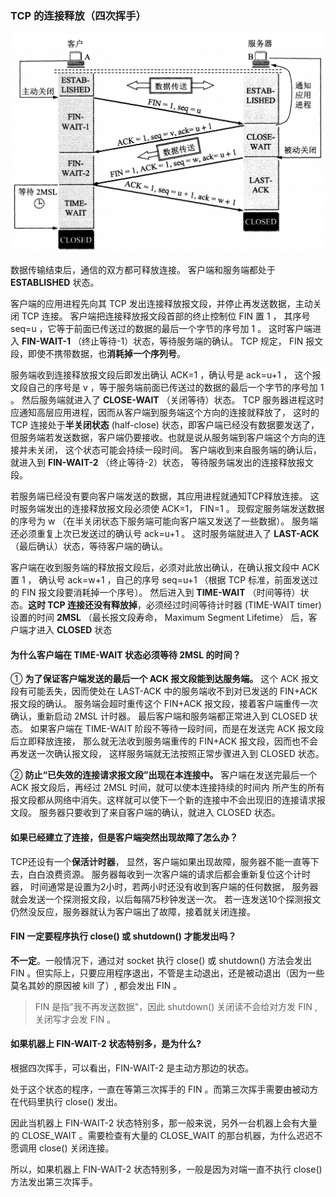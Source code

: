 ### TCP 的连接释放（四次挥手）

![img](./img/TCP四次挥手.png)

数据传输结束后，通信的双方都可释放连接。
客户端和服务端都处于 **ESTABLISHED** 状态。

客户端的应用进程先向其 TCP 发出连接释放报文段，并停止再发送数据，主动关闭 TCP 连接。
客户端把连接释放报文段首部的终止控制位 FIN 置 1 ，
其序号 seq=u ，它等于前面已传送过的数据的最后一个字节的序号加 1 。
这时客户端进入 **FIN-WAIT-1** （终止等待-1）状态，等待服务端的确认。
 TCP 规定， FIN 报文段，即使不携带数据，也**消耗掉一个序列号**。

服务端收到连接释放报文段后即发出确认 ACK=1 ，确认号是 ack=u+1 ，
这个报文段自己的序号是 v ，等于服务端前面已传送过的数据的最后一个字节的序号加 1 。
然后服务端就进入了 **CLOSE-WAIT** （关闭等待）状态。
 TCP 服务器进程这时应通知高层应用进程，因而从客户端到服务端这个方向的连接就释放了，
 这时的 TCP 连接处于**半关闭状态** (half-close) 状态，即客户端已经没有数据要发送了，
 但服务端若发送数据，客户端仍要接收。也就是说从服务端到客户端这个方向的连接并未关闭，
 这个状态可能会持续一段时间。
 客户端收到来自服务端的确认后，就进入到 **FIN-WAIT-2** （终止等待-2）状态，
 等待服务端发出的连接释放报文段。

 若服务端已经没有要向客户端发送的数据，其应用进程就通知TCP释放连接。
 这时服务端发出的连接释放报文段必须使 ACK=1， FIN=1 。
 现假定服务端发送数据的序号为 w （在半关闭状态下服务端可能向客户端又发送了一些数据）。
 服务端还必须重复上次已发送过的确认号 ack=u+1 。
 这时服务端就进入了 **LAST-ACK** （最后确认）状态，等待客户端的确认。

客户端在收到服务端的释放报文段后，必须对此放出确认，在确认报文段中 ACK 置 1  ，
确认号 ack=w+1 ，自己的序号 seq=u+1 （根据 TCP 标准，前面发送过的 FIN 报文段要消耗掉一个序号）。
然后进入到 **TIME-WAIT** （时间等待）状态。**这时 TCP 连接还没有释放掉**，必须经过时间等待计时器 (TIME-WAIT timer)
设置的时间 **2MSL** （最长报文段寿命， Maximum Segment Lifetime） 后，客户端才进入 **CLOSED** 状态

#### 为什么客户端在 TIME-WAIT 状态必须等待 2MSL 的时间？
① **为了保证客户端发送的最后一个 ACK 报文段能到达服务端。**
这个 ACK 报文段有可能丢失，因而使处在 LAST-ACK 中的服务端收不到对已发送的 FIN+ACK 报文段的确认。
服务端会超时重传这个 FIN+ACK 报文段，接着客户端重传一次确认，重新启动 2MSL 计时器。
最后客户端和服务端都正常进入到 CLOSED 状态。
如果客户端在 TIME-WAIT 阶段不等待一段时间，而是在发送完 ACK 报文段后立即释放连接，
那么就无法收到服务端重传的 FIN+ACK 报文段，因而也不会再发送一次确认报文段，
这样服务端就无法按照正常步骤进入到 CLOSED 状态。

② **防止“已失效的连接请求报文段”出现在本连接中。**
客户端在发送完最后一个 ACK 报文段后，再经过 2MSL 时间，就可以使本连接持续的时间内
所产生的所有报文段都从网络中消失。这样就可以使下一个新的连接中不会出现旧的连接请求报文段。
服务器只要收到了来自客户端的确认，就进入 CLOSED 状态。

#### 如果已经建立了连接，但是客户端突然出现故障了怎么办？
TCP还设有一个**保活计时器**，
显然，客户端如果出现故障，服务器不能一直等下去，白白浪费资源。
服务器每收到一次客户端的请求后都会重新复位这个计时器，
时间通常是设置为2小时，若两小时还没有收到客户端的任何数据，
服务器就会发送一个探测报文段，以后每隔75秒钟发送一次。
若一连发送10个探测报文仍然没反应，服务器就认为客户端出了故障，接着就关闭连接。

#### FIN 一定要程序执行 close() 或 shutdown() 才能发出吗？
**不一定**。一般情况下，通过对 socket 执行 close() 或 shutdown() 方法会发出 FIN 。但实际上，只要应用程序退出，不管是主动退出，还是被动退出（因为一些莫名其妙的原因被 kill 了）, 都会发出 FIN 。

> FIN 是指"我不再发送数据"，因此 shutdown() 关闭读不会给对方发 FIN , 关闭写才会发 FIN 。

#### 如果机器上 FIN-WAIT-2 状态特别多，是为什么?
根据四次挥手，可以看出，FIN-WAIT-2 是主动方那边的状态。

处于这个状态的程序，一直在等第三次挥手的 FIN 。而第三次挥手需要由被动方在代码里执行 close() 发出。

因此当机器上 FIN-WAIT-2 状态特别多，那一般来说，另外一台机器上会有大量的 CLOSE_WAIT 。需要检查有大量的 CLOSE_WAIT 的那台机器，为什么迟迟不愿调用 close() 关闭连接。

所以，如果机器上 FIN-WAIT-2 状态特别多，一般是因为对端一直不执行 close() 方法发出第三次挥手。

